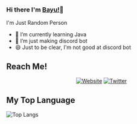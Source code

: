 ### Hi there I'm [Bayu!](https://bayuu.xyz)👋
I'm Just Random Person<br>

- 🌱 I’m currently learning Java
- 🤖 I’m just making discord bot
- 😄 Just to be clear, I'm not good at discord bot

## Reach Me!
<p align="center">
<a href="https://bayuu.xyz"><img alt="Website" src="https://img.shields.io/badge/WEBSITE-papale.my.id-blue?style=for-the-badge&logo=google-chrome"></a>
<a href="https://twitter.com/BayuBatam2008?s=09"><img alt="Twitter" src="https://img.shields.io/badge/TWITTER-BayuBatam2008-informational?style=for-the-badge&logo=twitter"></a>
</p>

## My Top Language
![Top Langs](https://ghsts.bayuu.xyz/api/top-langs/?username=BayuBatam2008&layout=compact&theme=vue-dark)
